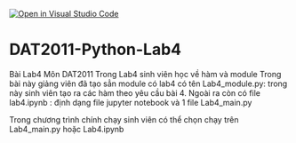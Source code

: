 [![Open in Visual Studio Code](https://classroom.github.com/assets/open-in-vscode-2e0aaae1b6195c2367325f4f02e2d04e9abb55f0b24a779b69b11b9e10269abc.svg)](https://classroom.github.com/online_ide?assignment_repo_id=20850490&assignment_repo_type=AssignmentRepo)
# DAT2011-Python-Lab4
Bài Lab4 Môn DAT2011
Trong Lab4 sinh viên học về hàm và module
Trong bài này giảng viên đã tạo sẳn module có lab4 có tên Lab4_module.py: trong này sinh viên
tạo ra các hàm theo yêu cầu bài 4.
Ngoài ra còn có file lab4.ipynb : định dạng file jupyter notebook
và 1 file Lab4_main.py

Trong chương trình chính chạy sinh viên có thể chọn chạy trên Lab4_main.py hoặc Lab4.ipynb
